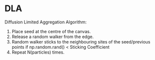 # DLA
Diffusion Limited Aggregation
Algorithm:
 1. Place seed at the centre of the canvas.
 2. Release a random walker from the edge.
 3. Random walker sticks to the neighbouring sites of the seed/previous points if
    np.random.rand() < Sticking Coefficient
 4. Repeat N(particles) times.
